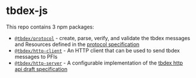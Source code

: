 # tbdex-js

This repo contains 3 npm packages:
* [`@tbdex/protocol`](./packages/protocol/) - create, parse, verify, and validate the tbdex messages and Resources defined in the [protocol specification](https://github.com/TBD54566975/tbdex-protocol/blob/main/README.md)
* [`@tbdex/http-client`](./packages/http-client) - An HTTP client that can be used to send tbdex messages to PFIs
* [`@tbdex/http-server`](./packages/http-server) - A configurable implementation of the [tbdex http api draft specification](https://github.com/TBD54566975/tbdex-protocol/blob/main/rest-api/README.md)